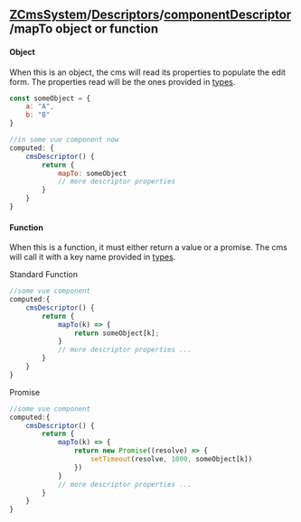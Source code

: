 ## [ZCmsSystem]/[Descriptors]/[componentDescriptor]/mapTo **object or function**

#### Object
When this is an object, the cms will read its properties to populate the edit form. The properties read will be the ones provided in [types].

```javascript
const someObject = {
	a: "A",
	b: "B"
}

//in some vue component now
computed: {
    cmsDescriptor() {
        return {
            mapTo: someObject	
            // more descriptor properties
        }
    }
}
```


#### Function
When this is a function, it must either return a value or a promise. The cms will call it with a key name provided in [types].

Standard Function
```javascript
//some vue component
computed:{
    cmsDescriptor() {
        return {
            mapTo(k) => {
                return someObject[k];
            }
            // more descriptor properties ...
        }
    }
}
```

Promise
```javascript
//some vue component
computed:{
    cmsDescriptor() {
        return {
            mapTo(k) => {
                return new Promise((resolve) => {
                    setTimeout(resolve, 1000, someObject[k])
                })
            }
            // more descriptor properties ...
        }
    }
}
```

[ZCmsSystem]: ../../readme.md
[Descriptors]: ../../descriptors.md
[componentDescriptor]: ../componentDescriptor.md
[types]: ./types.md